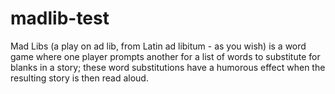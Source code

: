 # madlib-test
Mad Libs (a play on ad lib, from Latin ad libitum - as you wish) is a word game where one player prompts another for a list of words to substitute for blanks in a story; these word substitutions have a humorous effect when the resulting story is then read aloud.
